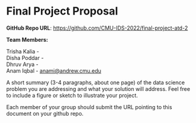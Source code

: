# Final Project Proposal

**GitHub Repo URL**: https://github.com/CMU-IDS-2022/final-project-atd-2

**Team Members:**

Trisha Kalia - <br/>
Disha Poddar - <br/>
Dhruv Arya - <br/>
Anam Iqbal - anami@andrew.cmu.edu <br/>

A short summary (3-4 paragraphs, about one page) of the data science problem you are addressing and what your solution will address. Feel free to include a figure or sketch to illustrate your project.

Each member of your group should submit the URL pointing to this document on your github repo.
